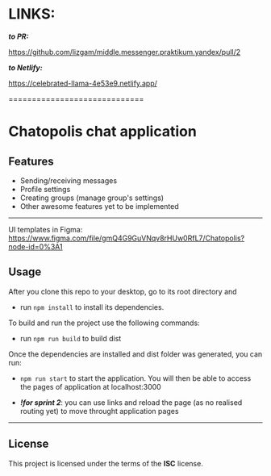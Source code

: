 # **LINKS:**

**_to PR:_**

https://github.com/lizgam/middle.messenger.praktikum.yandex/pull/2

**_to Netlify:_**

https://celebrated-llama-4e53e9.netlify.app/

=============================

# Chatopolis chat application

## Features

-   Sending/receiving messages
-   Profile settings
-   Creating groups (manage group's settings)
-   Other awesome features yet to be implemented

---

UI templates in Figma: https://www.figma.com/file/gmQ4G9GuVNqv8rHUw0RfL7/Chatopolis?node-id=0%3A1

## Usage

After you clone this repo to your desktop, go to its root directory and

-   run `npm install` to install its dependencies.

To build and run the project use the following commands:

-   run `npm run build` to build dist

Once the dependencies are installed and dist folder was generated, you can run:

-   `npm run start` to start the application.
    You will then be able to access the pages of application at localhost:3000

-   **_!for sprint 2_**: you can use links and reload the page (as no realised routing yet) to move throught application pages

---

## License

This project is licensed under the terms of the **ISC** license.
